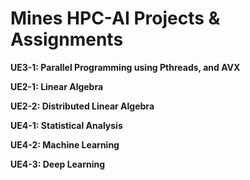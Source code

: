 # Mines HPC-AI Projects & Assignments

**UE3-1: Parallel Programming using Pthreads, and AVX**

**UE2-1: Linear Algebra**

**UE2-2: Distributed Linear Algebra**

**UE4-1: Statistical Analysis**

**UE4-2: Machine Learning**

**UE4-3: Deep Learning**

